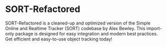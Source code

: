 # SORT-Refactored
SORT-Refactored is a cleaned-up and optimized version of the Simple Online and Realtime Tracker (SORT) codebase by Alex Bewley. This import-only package is designed for easy integration and modern best practices. Get efficient and easy-to-use object tracking today!
